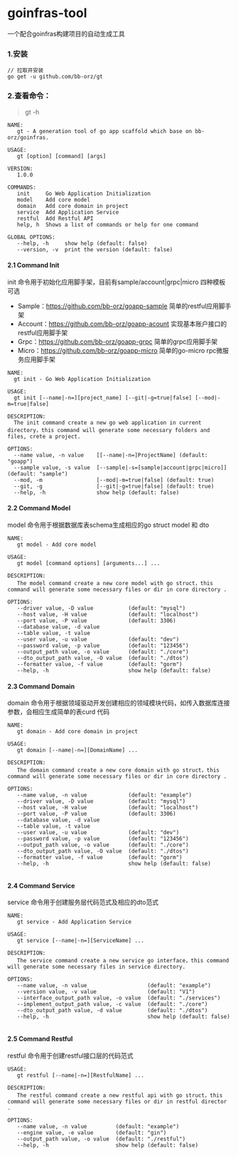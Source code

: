 # goinfras-tool
一个配合goinfras构建项目的自动生成工具

### 1.安装

```
// 拉取并安装
go get -u github.com/bb-orz/gt

```

### 2.查看命令：

> gt -h

```
NAME:
   gt - A generation tool of go app scaffold which base on bb-orz/goinfras.

USAGE:
   gt [option] [command] [args]

VERSION:
   1.0.0

COMMANDS:
   init     Go Web Application Initialization
   model    Add core model
   domain   Add core domain in project
   service  Add Application Service
   restful  Add Restful API
   help, h  Shows a list of commands or help for one command

GLOBAL OPTIONS:
   --help, -h     show help (default: false)
   --version, -v  print the version (default: false)

```

#### 2.1 Command Init

init 命令用于初始化应用脚手架，目前有sample/account|grpc|micro 四种模板可选

- Sample：https://github.com/bb-orz/goapp-sample 简单的restful应用脚手架
- Account：https://github.com/bb-orz/goapp-acount 实现基本账户接口的restful应用脚手架
- Grpc：https://github.com/bb-orz/goapp-grpc 简单的grpc应用脚手架
- Micro：https://github.com/bb-orz/goapp-micro 简单的go-micro rpc微服务应用脚手架

```
NAME:
  gt init - Go Web Application Initialization

USAGE:
  gt init [--name|-n=][project_name] [--git|-g=true|false] [--mod|-m=true|false] 

DESCRIPTION:
  The init command create a new go web application in current directory，this command will generate some necessary folders and files, crete a project.

OPTIONS:
  --name value, -n value    [[--name|-n=]ProjectName] (default: "goapp")
  --sample value, -s value  [--sample|-s=[sample|account|grpc|micro]] (default: "sample")
  --mod, -m                 [--mod|-m=true|false] (default: true)
  --git, -g                 [--git|-g=true|false] (default: true)
  --help, -h                show help (default: false)
```

#### 2.2 Command Model
model 命令用于根据数据库表schema生成相应的go struct model 和 dto

```
NAME:
   gt model - Add core model

USAGE:
   gt model [command options] [arguments...] ...

DESCRIPTION:
   The model command create a new core model with go struct，this command will generate some necessary files or dir in core directory .

OPTIONS:
   --driver value, -D value           (default: "mysql")
   --host value, -H value             (default: "localhost")
   --port value, -P value             (default: 3306)
   --database value, -d value         
   --table value, -t value            
   --user value, -u value             (default: "dev")
   --password value, -p value         (default: "123456")
   --output_path value, -o value      (default: "./core")
   --dto_output_path value, -O value  (default: "./dtos")
   --formatter value, -f value        (default: "gorm")
   --help, -h                         show help (default: false)

```

#### 2.3 Command Domain

domain 命令用于根据领域驱动开发创建相应的领域模块代码，如传入数据库连接参数，会相应生成简单的表curd 代码

```
NAME:
   gt domain - Add core domain in project

USAGE:
   gt domain [--name|-n=][DomainName] ...

DESCRIPTION:
   The domain command create a new core domain with go struct，this command will generate some necessary files or dir in core directory .

OPTIONS:
   --name value, -n value             (default: "example")
   --driver value, -D value           (default: "mysql")
   --host value, -H value             (default: "localhost")
   --port value, -P value             (default: 3306)
   --database value, -d value         
   --table value, -t value            
   --user value, -u value             (default: "dev")
   --password value, -p value         (default: "123456")
   --output_path value, -o value      (default: "./core")
   --dto_output_path value, -O value  (default: "./dtos")
   --formatter value, -f value        (default: "gorm")
   --help, -h                         show help (default: false)
   

```

#### 2.4 Command Service

service 命令用于创建服务层代码范式及相应的dto范式

```
NAME:
   gt service - Add Application Service

USAGE:
   gt service [--name|-n=][ServiceName] ...

DESCRIPTION:
   The service command create a new service go interface，this command will generate some necessary files in service directory.

OPTIONS:
   --name value, -n value                   (default: "example")
   --version value, -v value                (default: "V1")
   --interface_output_path value, -o value  (default: "./services")
   --implement_output_path value, -c value  (default: "./core")
   --dto_output_path value, -d value        (default: "./dtos")
   --help, -h                               show help (default: false)
  
```

#### 2.5 Command Restful

restful 命令用于创建restful接口层的代码范式

```
USAGE:
   gt restful [--name|-n=][RestfulName] ...

DESCRIPTION:
   The restful command create a new restful api with go struct，this command will generate some necessary files or dir in restful director .

OPTIONS:
   --name value, -n value         (default: "example")
   --engine value, -e value       (default: "gin")
   --output_path value, -o value  (default: "./restful")
   --help, -h                     show help (default: false)
   

```